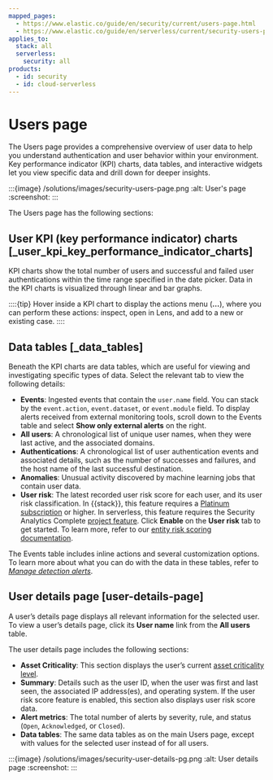 ```yaml
---
mapped_pages:
  - https://www.elastic.co/guide/en/security/current/users-page.html
  - https://www.elastic.co/guide/en/serverless/current/security-users-page.html
applies_to:
  stack: all
  serverless:
    security: all
products:
  - id: security
  - id: cloud-serverless
---
```


# Users page

The Users page provides a comprehensive overview of user data to help you understand authentication and user behavior within your environment. Key performance indicator (KPI) charts, data tables, and interactive widgets let you view specific data and drill down for deeper insights.

:::{image} /solutions/images/security-users-page.png
:alt: User's page
:screenshot:
:::

The Users page has the following sections:


## User KPI (key performance indicator) charts [_user_kpi_key_performance_indicator_charts]

KPI charts show the total number of users and successful and failed user authentications within the time range specified in the date picker. Data in the KPI charts is visualized through linear and bar graphs.

::::{tip}
Hover inside a KPI chart to display the actions menu (**…**), where you can perform these actions: inspect, open in Lens, and add to a new or existing case.
::::



## Data tables [_data_tables]

Beneath the KPI charts are data tables, which are useful for viewing and investigating specific types of data. Select the relevant tab to view the following details:

* **Events**: Ingested events that contain the `user.name` field. You can stack by the `event.action`, `event.dataset`, or `event.module` field. To display alerts received from external monitoring tools, scroll down to the Events table and select **Show only external alerts** on the right.
* **All users**: A chronological list of unique user names, when they were last active, and the associated domains.
* **Authentications**: A chronological list of user authentication events and associated details, such as the number of successes and failures, and the host name of the last successful destination.
* **Anomalies**: Unusual activity discovered by machine learning jobs that contain user data.
* **User risk**: The latest recorded user risk score for each user, and its user risk classification. In {{stack}}, this feature requires a [Platinum subscription](https://www.elastic.co/pricing) or higher. In serverless, this feature requires the Security Analytics Complete [project feature](/deploy-manage/deploy/elastic-cloud/project-settings.md). Click **Enable** on the **User risk** tab to get started. To learn more, refer to our [entity risk scoring documentation](/solutions/security/advanced-entity-analytics/entity-risk-scoring.md).

The Events table includes inline actions and several customization options. To learn more about what you can do with the data in these tables, refer to [*Manage detection alerts*](/solutions/security/detect-and-alert/manage-detection-alerts.md).


## User details page [user-details-page]

A user’s details page displays all relevant information for the selected user. To view a user’s details page, click its **User name** link from the **All users** table.

The user details page includes the following sections:

* **Asset Criticality**: This section displays the user’s current [asset criticality level](/solutions/security/advanced-entity-analytics/asset-criticality.md).
* **Summary**: Details such as the user ID, when the user was first and last seen, the associated IP address(es), and operating system. If the user risk score feature is enabled, this section also displays user risk score data.
* **Alert metrics**: The total number of alerts by severity, rule, and status (`Open`, `Acknowledged`, or `Closed`).
* **Data tables**: The same data tables as on the main Users page, except with values for the selected user instead of for all users.

:::{image} /solutions/images/security-user-details-pg.png
:alt: User details page
:screenshot:
:::

